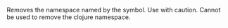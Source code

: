Removes the namespace named by the symbol. Use with caution.
  Cannot be used to remove the clojure namespace.